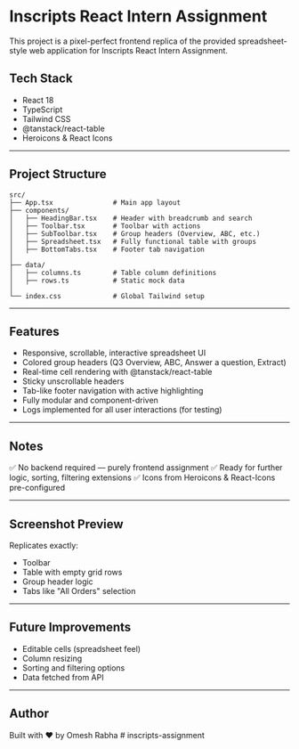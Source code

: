# Inscripts React Intern Assignment

This project is a pixel-perfect frontend replica of the provided spreadsheet-style web application for Inscripts React Intern Assignment.

## Tech Stack

* React 18
* TypeScript
* Tailwind CSS
* @tanstack/react-table
* Heroicons & React Icons

---

## Project Structure

```
src/
├── App.tsx               # Main app layout
├── components/
│   ├── HeadingBar.tsx    # Header with breadcrumb and search
│   ├── Toolbar.tsx       # Toolbar with actions
│   ├── SubToolbar.tsx    # Group headers (Overview, ABC, etc.)
│   ├── Spreadsheet.tsx   # Fully functional table with groups
│   ├── BottomTabs.tsx    # Footer tab navigation
│
├── data/
│   ├── columns.ts        # Table column definitions
│   ├── rows.ts           # Static mock data
│
└── index.css             # Global Tailwind setup
```

---

## Features

* Responsive, scrollable, interactive spreadsheet UI
* Colored group headers (Q3 Overview, ABC, Answer a question, Extract)
* Real-time cell rendering with @tanstack/react-table
* Sticky unscrollable headers
* Tab-like footer navigation with active highlighting
* Fully modular and component-driven
* Logs implemented for all user interactions (for testing)

---

## Notes

✅ No backend required — purely frontend assignment
✅ Ready for further logic, sorting, filtering extensions
✅ Icons from Heroicons & React-Icons pre-configured

---

## Screenshot Preview

Replicates exactly:

* Toolbar
* Table with empty grid rows
* Group header logic
* Tabs like "All Orders" selection

---

## Future Improvements

* Editable cells (spreadsheet feel)
* Column resizing
* Sorting and filtering options
* Data fetched from API

---

##  Author

Built with ❤️ by  Omesh Rabha
#   i n s c r i p t s - a s s i g n m e n t  
 